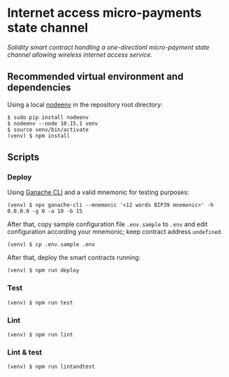 # Internet access micro-payments state channel

*Solidity smart contract handling a one-directionl micro-payment
state channel allowing wireless internet access service.*

## Recommended virtual environment and dependencies

Using a local [nodeenv](https://github.com/ekalinin/nodeenv) in the repository root directory:

```
$ sudo pip install nodeenv
$ nodeenv --node 10.15.1 venv
$ source venv/bin/activate
(venv) $ npm install
```

## Scripts

### Deploy

Using [Ganache CLI](https://github.com/trufflesuite/ganache-cli) and a valid mnemonic
for testing purposes:

```
(venv) $ npx ganache-cli --mnemonic '<12 words BIP39 mnemonic>' -h 0.0.0.0 -g 0 -a 10 -b 15
```
After that, copy sample configuration file `.env.sample` to `.env`
and edit configuration according your mnemonic; keep contract address
`undefined`.

```
(venv) $ cp .env.sample .env
```

After that, deploy the smart contracts running:

```
(venv) $ npm run deploy
```

### Test

```
(venv) $ npm run test
```

### Lint

```
(venv) $ npm run lint
```

### Lint & test

```
(venv) $ npm run lintandtest
```
